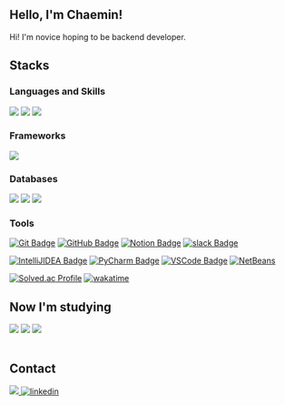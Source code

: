 <div align="left">

## Hello, I'm Chaemin!
Hi! I'm novice hoping to be backend developer.


## Stacks
### Languages and Skills
<img src="https://img.shields.io/badge/Java-007396?style=flat-square&logo=OpenJDK&logoColor=white"/>
<img src="https://img.shields.io/badge/Python-3776AB?style=flat-square&logo=Python&logoColor=white"/>
<img src="https://img.shields.io/badge/C-A8B9CC?style=flat-square&logo=C&logoColor=white"/>
</br>

### Frameworks
<img src="https://img.shields.io/badge/Spring-6DB33F?style=flat-square&logo=Spring&logoColor=white"/>

### Databases
<img src="https://img.shields.io/badge/ORACLE-F80000?style=flat-square&logo=Oracle&logoColor=white"/>
<img src="https://img.shields.io/badge/MYSQL-4479A1?style=flat-square&logo=mysql&logoColor=white"/>
<img src="https://img.shields.io/badge/MariaDB-003545?style=flat-square&logo=mariadb&logoColor=white"/>  
</br>

### Tools
[![Git Badge](https://img.shields.io/badge/-Git-F05032?style=flat-square&logo=git&logoColor=white&link=https://git-scm.com/)](https://git-scm.com/)
[![GitHub Badge](https://img.shields.io/badge/-GitHub-181717?style=flat-square&logo=github&logoColor=white&link=https://github.com/)](https://github.com/)
[![Notion Badge](https://img.shields.io/badge/-Notion-181717?style=flat-square&logo=Notion&logoColor=white&link=https://www.notion.so//)](https://www.notion.so//)
[![slack Badge](https://img.shields.io/badge/-Slack-4A154B?style=flat-square&logo=Slack&logoColor=white&link=https://slack.com//)](https://slack.com//)

[![IntelliJIDEA Badge](https://img.shields.io/badge/-IntelliJ-000000?style=flat-square&logo=IntelliJIDEA&logoColor=white&link=https://www.jetbrains.com//)](https://www.jetbrains.com//)
[![PyCharm Badge](https://img.shields.io/badge/-PyCharm-000000?style=flat-square&logo=PyCharm&logoColor=white&link=https://www.jetbrains.com/pycharm/)](https://www.jetbrains.com/pycharm/)
[![VSCode Badge](https://img.shields.io/badge/-VSCode-007ACC?style=flat-square&logo=visualstudiocode&logoColor=white&link=https://code.visualstudio.com/)](https://code.visualstudio.com/)
[![NetBeans](https://img.shields.io/badge/NetBeans-blue?style=flat-square&logo=apache-netbeans-ide&logoColor=white)](https://netbeans.apache.org/)

[![Solved.ac Profile](http://mazassumnida.wtf/api/v2/generate_badge?boj=minimine)](https://solved.ac/profile/minimine)
[![wakatime](https://wakatime.com/badge/user/3b3f05f6-f827-4974-95f5-6f6845498064.svg)](https://wakatime.com/@3b3f05f6-f827-4974-95f5-6f6845498064)
<br>

## Now I'm studying
<img src="https://img.shields.io/badge/Spring-6DB33F?style=flat-square&logo=Spring&logoColor=white"/>
<img src="https://img.shields.io/badge/Kotlin-7F52FF?style=flat-square&logo=Kotlin&logoColor=white"/>
<img src="https://img.shields.io/badge/AWS-232F3E?style=flat-square&logo=aws&logoColor=white"/>
</br>
</br>

## Contact
<a href="mailto:yooune.01@gmail.com" target="_blank">
  <img src="https://img.shields.io/badge/Gmail-EA4335?style=flat-square&logo=Gmail&logoColor=white" >
</a>
<a href="https://www.linkedin.com/in/%EC%B1%84%EB%AF%BC-%EC%9C%A4-046692287/" target="_blank">
  <img src="https://img.shields.io/badge/linkedin-%231E77B5.svg?&style=flat-square&logo=linkedin&logoColor=white" alt="linkedin" />
</a>

</div>

<!--
**oyune/oyune** is a ✨ _special_ ✨ repository because its `README.md` (this file) appears on your GitHub profile.

Here are some ideas to get you started:

- 🔭 I’m currently working on ...
- 🌱 I’m currently learning ...
- 👯 I’m looking to collaborate on ...
- 🤔 I’m looking for help with ...
- 💬 Ask me about ...
- 📫 How to reach me: ...
- 😄 Pronouns: ...
- ⚡ Fun fact: ...
-->
